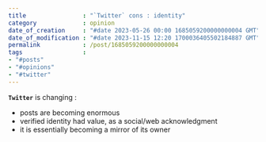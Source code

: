 ```yaml
---
title                : "`Twitter` cons : identity"
category             : opinion
date_of_creation     : "#date 2023-05-26 00:00 1685059200000000004 GMT"
date_of_modification : "#date 2023-11-15 12:20 1700036405502184887 GMT"
permalink            : /post/1685059200000000004
tags                 : 
- "#posts"
- "#opinions"
- "#twitter"
---
```


__`Twitter`__ is changing :
- posts are becoming enormous
- verified identity had value, as a social/web acknowledgment
- it is essentially becoming a mirror of its owner
